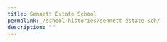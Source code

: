 ```yaml
---
title: Sennett Estate School
permalink: /school-histories/sennett-estate-sch/
description: ""
---
```

